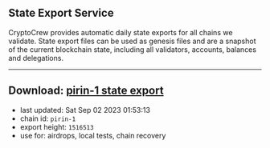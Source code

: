 ## State Export Service
CryptoCrew provides automatic daily state exports for all chains we validate. State export files can be used as genesis files and are a snapshot of the current blockchain state, including all validators, accounts, balances and delegations.

---
**Download: [pirin-1 state export](https://dl.ccvalidators.com/SERVICE/nolus/pirin-1_export_1516513.json)**
---

- last updated: Sat Sep 02 2023 01:53:13
- chain id: `pirin-1`
- export height: `1516513`
- use for: airdrops, local tests, chain recovery
